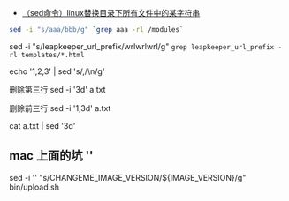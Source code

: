 
- [（sed命令）linux替换目录下所有文件中的某字符串](https://blog.csdn.net/smilefxx/article/details/84061606)

```bash
sed -i "s/aaa/bbb/g" `grep aaa -rl /modules`
```

sed -i "s/leapkeeper_url_prefix/wrlwrlwrl/g" `grep leapkeeper_url_prefix -rl templates/*.html`

echo '1,2,3' | sed 's/,/\n/g'

删除第三行
sed -i '3d' a.txt

删除前三行
sed -i '1,3d' a.txt

cat a.txt | sed '3d'

## mac 上面的坑 ''

sed -i '' "s/CHANGEME_IMAGE_VERSION/${IMAGE_VERSION}/g" bin/upload.sh
